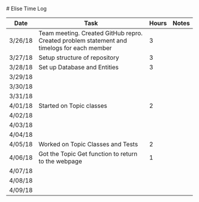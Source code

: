 ﻿﻿﻿﻿﻿﻿﻿﻿﻿﻿﻿﻿﻿﻿# Elise Time Log| Date | Task | Hours | Notes||------|------|-------|------|| 3/26/18| Team meeting. Created GitHub repro. Created problem statement and timelogs for each member | 3  ||3/27/18|Setup structure of repository|3|||3/28/18|Set up Database and Entities|3|||3/29/18|||||3/30/18|||||3/31/18|||||4/01/18|Started on Topic classes|2|||4/02/18|||||4/03/18|||||4/04/18|||||4/05/18|Worked on Topic Classes and Tests|2|||4/06/18|Got the Topic Get function to return to the webpage|1|||4/07/18|||||4/08/18|||||4/09/18||||